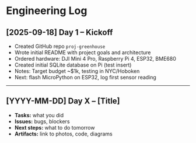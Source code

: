 # Engineering Log

## [2025-09-18] Day 1 – Kickoff
- Created GitHub repo `proj-greenhouse`
- Wrote initial README with project goals and architecture
- Ordered hardware: DJI Mini 4 Pro, Raspberry Pi 4, ESP32, BME680
- Created initial SQLite database on Pi (test insert)
- Notes: Target budget ~$1k, testing in NYC/Hoboken
- Next: flash MicroPython on ESP32, log first sensor reading

---

## [YYYY-MM-DD] Day X – [Title]
- **Tasks:** what you did
- **Issues:** bugs, blockers
- **Next steps:** what to do tomorrow
- **Artifacts:** link to photos, code, diagrams
